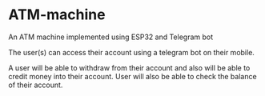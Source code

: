 # ATM-machine
An ATM machine implemented using ESP32 and Telegram bot

The user(s) can access their account using a telegram bot on their mobile. 

A user will be able to withdraw from their account and also will be able to credit money into their account.
User will also be able to check the balance of their account.
